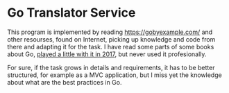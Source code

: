 # Go Translator Service

This program is implemented by reading https://gobyexample.com/ and other
resourses, found on Internet, picking up knowledge and code from there and
adapting it for the task.  I have read some parts of some books about Go,
[played a little with it in 2017](https://github.com/kberov/imgresize), but
never used it profesionally.

For sure, if the task grows in details and requirements, it has to be better
structured, for example as a MVC application, but I miss yet the knowledge
about what are the best practices in Go.
